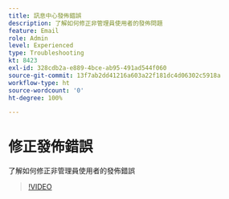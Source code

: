 ```yaml
---
title: 訊息中心發佈錯誤
description: 了解如何修正非管理員使用者的發佈問題
feature: Email
role: Admin
level: Experienced
type: Troubleshooting
kt: 8423
exl-id: 328cdb2a-e889-4bce-ab95-491ad544f060
source-git-commit: 13f7ab2dd41216a603a22f181dc4d06302c5918a
workflow-type: ht
source-wordcount: '0'
ht-degree: 100%

---
```


# 修正發佈錯誤

了解如何修正非管理員使用者的發佈錯誤

>[!VIDEO](https://video.tv.adobe.com/v/335979?quality=12&learn=on)
